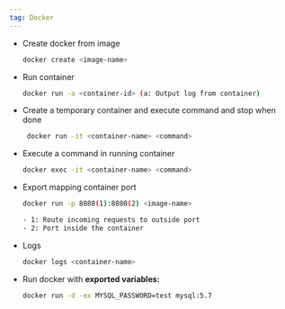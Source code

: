 ```yaml
---
tag: Docker
---
```


- Create docker from image
    
    ```bash
    docker create <image-name>
    ```
    
- Run container
    
    ```bash
    docker run -a <container-id> (a: Output log from container)
    ```
    
- Create a temporary container and execute command and stop when done
    
    ```bash
     docker run -it <container-name> <command>
    ```
    
- Execute a command in running container
    
    ```bash
    docker exec -it <container-name> <command>
    ```
    
- Export mapping container port
    
    ```bash
    docker run -p 8080(1):8080(2) <image-name>
    
    - 1: Route incoming requests to outside port
    - 2: Port inside the container
    ```
    
- Logs
    
    ```bash
    docker logs <container-name>
    ```
    
- Run docker with **exported variables:**
    
    ```bash
    docker run -d -ex MYSQL_PASSWORD=test mysql:5.7
    ```
    




